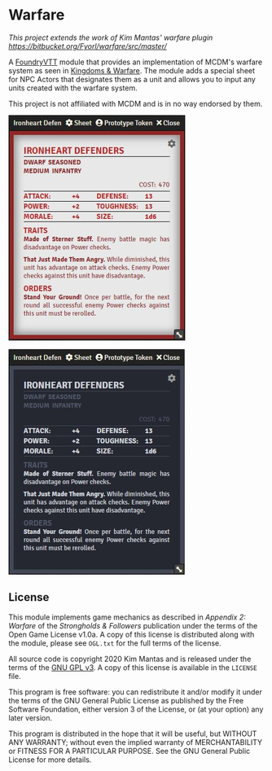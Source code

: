 # Warfare

_This project extends the work of Kim Mantas' warfare plugin https://bitbucket.org/Fyorl/warfare/src/master/_

A [FoundryVTT](https://foundryvtt.com/) module that provides an implementation of MCDM's warfare system as seen in [Kingdoms & Warfare](https://shop.mcdmproductions.com/collections/in-stock/products/kingdoms-and-warfare-pdf). The module adds a special sheet for NPC Actors that designates them as a unit and allows you to input any units created with the warfare system.

This project is not affiliated with MCDM and is in no way endorsed by them.

![Unit Card Light](unit-card-light.jpg)

![Unit Card Dark](unit-card-dark.jpg)

## License

This module implements game mechanics as described in *Appendix 2: Warfare* of the *Strongholds & Followers* publication under the terms of the Open Game License v1.0a. A copy of this license is distributed along with the module, please see `OGL.txt` for the full terms of the license.

All source code is copyright 2020 Kim Mantas and is released under the terms of the [GNU GPL v3](https://www.gnu.org/licenses/gpl-3.0.en.html). A copy of this license is available in the `LICENSE` file.

This program is free software: you can redistribute it and/or modify it under the terms of the GNU General Public License as published by the Free Software Foundation, either version 3 of the License, or (at your option) any later version.

This program is distributed in the hope that it will be useful, but WITHOUT ANY WARRANTY; without even the implied warranty of MERCHANTABILITY or FITNESS FOR A PARTICULAR PURPOSE. See the GNU General Public License for more details.
